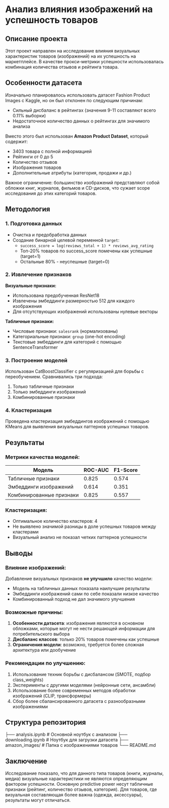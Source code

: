 # Анализ влияния изображений на успешность товаров

## Описание проекта

Этот проект направлен на исследование влияния визуальных характеристик товаров (изображений) на их успешность на маркетплейсе. В качестве прокси-метрики успешности использовалась комбинация количества отзывов и рейтинга товара.

## Особенности датасета

Изначально планировалось использовать датасет Fashion Product Images с Kaggle, но он был отклонен по следующим причинам:
- Сильный дисбаланс в рейтингах (значения 9-11 составляют всего 0.11% выборки)
- Недостаточное количество данных о рейтингах для значимого анализа

Вместо этого был использован **Amazon Product Dataset**, который содержит:
- 3403 товара с полной информацией
- Рейтинги от 0 до 5
- Количество отзывов
- Изображения товаров
- Дополнительные атрибуты (категория, продажи и др.)

Важное ограничение: большинство изображений представляют собой обложки книг, журналов, фильмов и CD-дисков, что сужает scope исследования до этих категорий товаров.

## Методология

### 1. Подготовка данных
- Очистка и предобработка данных
- Создание бинарной целевой переменной `target`:
  - `success_score = log(reviews_total + 1) * reviews_avg_rating`
  - Топ-20% товаров по success_score помечены как успешные (target=1)
  - Остальные 80% - неуспешные (target=0)

### 2. Извлечение признаков
**Визуальные признаки:**
- Использована предобученная ResNet18
- Извлечены эмбеддинги размерностью 512 для каждого изображения
- Для отсутствующих изображений использованы нулевые векторы

**Табличные признаки:**
- Числовые признаки: `salesrank` (нормализованы)
- Категориальные признаки: `group` (one-hot encoding)
- Текстовые эмбеддинги для категорий с помощью SentenceTransformer

### 3. Построение моделей
Использован CatBoostClassifier с регуляризацией для борьбы с переобучением. Сравнивались три подхода:
1. Только табличные признаки
2. Только эмбеддинги изображений
3. Комбинированные признаки

### 4. Кластеризация
Проведена кластеризация эмбеддингов изображений с помощью KMeans для выявления визуальных паттернов успешных товаров.

## Результаты

### Метрики качества моделей:
| Модель | ROC-AUC | F1-Score |
|--------|---------|----------|
| Табличные признаки | 0.825 | 0.574 |
| Эмбеддинги изображений | 0.614 | 0.351 |
| Комбинированные признаки | 0.825 | 0.557 |

### Кластеризация:
- Оптимальное количество кластеров: 4
- Не выявлено значимой разницы в доле успешных товаров между кластерами
- Визуальный анализ не показал четких паттернов успешности

## Выводы

### Влияние изображений:
Добавление визуальных признаков **не улучшило** качество модели:
- Модель на табличных данных показала наилучшие результаты
- Эмбеддинги изображений сами по себе показали низкое качество
- Комбинированный подход не дал значимого улучшения

### Возможные причины:
1. **Особенности датасета**: изображения являются в основном обложками, которые могут не нести решающей информации для потребительского выбора
2. **Дисбаланс классов**: только 20% товаров помечены как успешные
3. **Ограничения модели**: возможно, требуется более сложная архитектура или дообучение

### Рекомендации по улучшению:
1. Использование техник борьбы с дисбалансом (SMOTE, подбор class_weights)
2. Эксперименты с другими моделями (нейронные сети, ансамбли)
3. Использование более современных методов обработки изображений (CLIP, трансформеры)
4. Сбор более сбалансированного датасета с разнообразными изображениями

## Структура репозитория
├── analysis.ipynb      # Основной ноутбук с анализом
├── downloading.ipynb   # Ноутбук для загрузки датасета
├── amazon_images/      # Папка с изображениями товаров
└── README.md        

## Заключение
Исследование показало, что для данного типа товаров (книги, журналы, медиа) визуальные характеристики не являются определяющим фактором успешности. Основную predictive power несут табличные признаки (рейтинг, количество отзывов, категория). Для товаров, где визуальная составляющая более важна (одежда, аксессуары), результаты могут отличаться.
